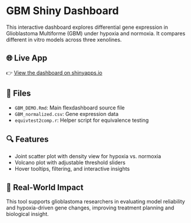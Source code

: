 # GBM Shiny Dashboard

This interactive dashboard explores differential gene expression in Glioblastoma Multiforme (GBM) under hypoxia and normoxia. It compares different in vitro models across three xenolines.

## 🌐 Live App
👉 [View the dashboard on shinyapps.io](https://oceanus.shinyapps.io/gbm_shiny/)

## 📁 Files
- `GBM_DEMO.Rmd`: Main flexdashboard source file
- `GBM_normalized.csv`: Gene expression data
- `equivtest2comp.r`: Helper script for equivalence testing

## 🔍 Features
- Joint scatter plot with density view for hypoxia vs. normoxia
- Volcano plot with adjustable threshold sliders
- Hover tooltips, filtering, and interactive insights

## 📌 Real-World Impact
This tool supports glioblastoma researchers in evaluating model reliability and hypoxia-driven gene changes, improving treatment planning and biological insight.
